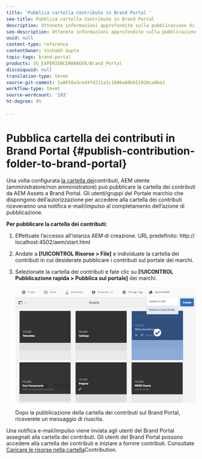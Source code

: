 ```yaml
---
title: 'Pubblica cartella Contributo in Brand Portal '
seo-title: Pubblica cartella Contributo in Brand Portal
description: Ottenete informazioni approfondite sulla pubblicazione di una cartella di contributi da  AEM Assets a Brand Portal in Brand Portal 6.4.5.
seo-description: Ottenete informazioni approfondite sulla pubblicazione di una cartella di contributi da  AEM Assets a Brand Portal in Brand Portal 6.4.5.
uuid: null
content-type: reference
contentOwner: Vishabh Gupta
topic-tags: brand-portal
products: SG_EXPERIENCEMANAGER/Brand_Portal
discoiquuid: null
translation-type: tm+mt
source-git-commit: 1a8658a3ced4fd211a1c1606a80bb51920ca8be1
workflow-type: tm+mt
source-wordcount: '193'
ht-degree: 0%

---
```



# Pubblica cartella dei contributi in Brand Portal {#publish-contribution-folder-to-brand-portal}

Una volta configurata [la cartella dei](brand-portal-configure-contribution-folder-properties.md)contributi, AEM utente (amministratore/non amministratore) può pubblicare la cartella dei contributi da  AEM Assets a Brand Portal. Gli utenti/gruppi del Portale marchio che dispongono dell’autorizzazione per accedere alla cartella dei contributi riceveranno una notifica e-mail/impulso al completamento dell’azione di pubblicazione.


**Per pubblicare la cartella dei contributi:**

1. Effettuate l’accesso all’istanza AEM di creazione.
URL predefinito: http:// localhost:4502/aem/start.html
1. Andate a **[!UICONTROL Risorse > File]** e individuate la cartella dei contributi in cui desiderate pubblicare i contributi sul portale dei marchi.
1. Selezionate la cartella dei contributi e fate clic su **[!UICONTROL Pubblicazione rapida > Pubblica sul portale]** dei marchi.

   ![](assets/publish-contribution-folder-to-bp.png)

   Dopo la pubblicazione della cartella dei contributi sul Brand Portal, riceverete un messaggio di riuscita.

Una notifica e-mail/impulso viene inviata agli utenti del Brand Portal assegnati alla cartella dei contributi. Gli utenti del Brand Portal possono accedere alla cartella dei contributi e iniziare a fornire contributi. Consultate [Caricare le risorse nella cartella](brand-portal-upload-assets-to-contribution-folder.md)Contribution.